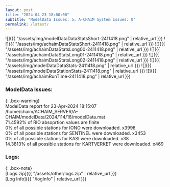```yaml
---
layout: post
title: "2024-04-23 18:00:00"
subtitle: "ModelData Issues: 5; A-CHAIM System Issues: 0"
permalink: /latest/
---
```


![]({{ "/assets/img/modelDataDataStatsShort-2411418.png" | relative_url }})
![]({{ "/assets/img/achaimDataStatsShort-2411418.png" | relative_url }})
![]({{ "/assets/img/achaimDataStatsLong00-2411418.png" | relative_url }})
![]({{ "/assets/img/achaimDataStatsLong01-2411418.png" | relative_url }})
![]({{ "/assets/img/achaimDataStatsLong02-2411418.png" | relative_url }})
![]({{ "/assets/img/modelDataDataStats-2411418.png" | relative_url }})
![]({{ "/assets/img/modelDataStationStats-2411418.png" | relative_url }})
![]({{ "/assets/img/achaimRunTime-2411418.png" | relative_url }})


### ModelData Issues:  
  
{: .box-warning}  
 ModelData report for 23-Apr-2024 18:15:07   
 /home/chaim/ACHAIM_SERVER/A-CHAIM/modelData/2024/114/18/modelData.mat   
 71.4592% of RIO absoprtion values are finite   
 0% of all possible stations for IONO were downloaded. x3998   
 0% of all possible stations for SENTINEL were downloaded. x3453   
 0% of all possible stations for KASI were downloaded. x38   
 14.3813% of all possible stations for KARTVERKET were downloaded. x469   
  


### Logs:  
  
{: .box-note}  
[Logs.zip]({{ "/assets/other/logs.zip" | relative_url }})  
[Log Info]({{ "/logInfo" | relative_url }})  
